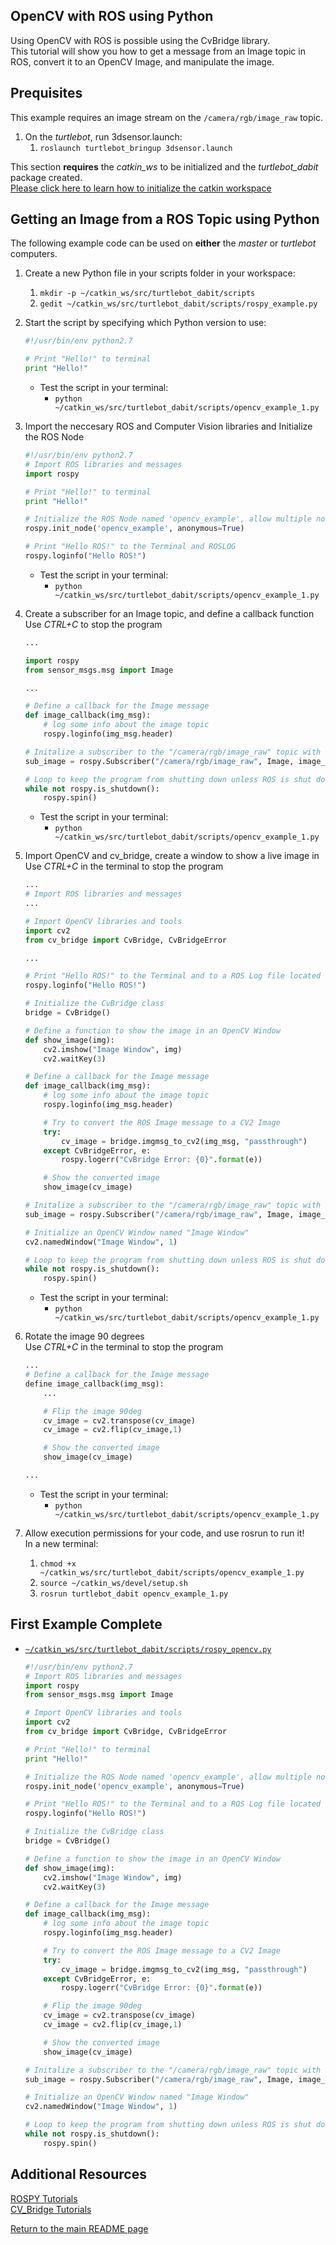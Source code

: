 ## OpenCV with ROS using Python
Using OpenCV with ROS is possible using the CvBridge library.  
This tutorial will show you how to get a message from an Image topic in ROS, convert it to an OpenCV Image, and manipulate the image.  

## Prequisites
This example requires an image stream on the `/camera/rgb/image_raw` topic.  
1. On the _turtlebot_, run 3dsensor.launch:
    1. `roslaunch turtlebot_bringup 3dsensor.launch`
    
This section **requires** the *catkin_ws* to be initialized and the *turtlebot_dabit* package created.  
[Please click here to learn how to initialize the catkin workspace](08-Catkin_Workspace.md)

## Getting an Image from a ROS Topic using Python
The following example code can be used on __either__ the _master_ or _turtlebot_ computers.  
1. Create a new Python file in your scripts folder in your workspace:
    1. `mkdir -p ~/catkin_ws/src/turtlebot_dabit/scripts`
    2. `gedit ~/catkin_ws/src/turtlebot_dabit/scripts/rospy_example.py`
2. Start the script by specifying which Python version to use:

    ```python
    #!/usr/bin/env python2.7

    # Print "Hello!" to terminal
    print "Hello!"
    ```

    * Test the script in your terminal:
        * `python ~/catkin_ws/src/turtlebot_dabit/scripts/opencv_example_1.py`
3. Import the neccesary ROS and Computer Vision libraries and Initialize the ROS Node

    ```python
    #!/usr/bin/env python2.7
    # Import ROS libraries and messages
    import rospy

    # Print "Hello!" to terminal
    print "Hello!"

    # Initialize the ROS Node named 'opencv_example', allow multiple nodes to be run with this name
    rospy.init_node('opencv_example', anonymous=True)

    # Print "Hello ROS!" to the Terminal and ROSLOG
    rospy.loginfo("Hello ROS!")
    ```

    * Test the script in your terminal:
        * `python ~/catkin_ws/src/turtlebot_dabit/scripts/opencv_example_1.py`
5. Create a subscriber for an Image topic, and define a callback function  
   Use _CTRL+C_ to stop the program

    ```python
    ...

    import rospy
    from sensor_msgs.msg import Image

    ...

    # Define a callback for the Image message
    def image_callback(img_msg):
        # log some info about the image topic
        rospy.loginfo(img_msg.header)

    # Initalize a subscriber to the "/camera/rgb/image_raw" topic with the function "image_callback" as a callback
    sub_image = rospy.Subscriber("/camera/rgb/image_raw", Image, image_callback)

    # Loop to keep the program from shutting down unless ROS is shut down, or CTRL+C is pressed
    while not rospy.is_shutdown():
        rospy.spin()
    ```

    * Test the script in your terminal:
        * `python ~/catkin_ws/src/turtlebot_dabit/scripts/opencv_example_1.py`
6. Import OpenCV and cv_bridge, create a window to show a live image in  
   Use _CTRL+C_ in the terminal to stop the program

    ```python
    ...
    # Import ROS libraries and messages
    ...

    # Import OpenCV libraries and tools
    import cv2
    from cv_bridge import CvBridge, CvBridgeError

    ...

    # Print "Hello ROS!" to the Terminal and to a ROS Log file located in ~/.ros/log/loghash/*.log
    rospy.loginfo("Hello ROS!")

    # Initialize the CvBridge class
    bridge = CvBridge()

    # Define a function to show the image in an OpenCV Window
    def show_image(img):
        cv2.imshow("Image Window", img)
        cv2.waitKey(3)

    # Define a callback for the Image message
    def image_callback(img_msg):
        # log some info about the image topic
        rospy.loginfo(img_msg.header)

        # Try to convert the ROS Image message to a CV2 Image
        try:
            cv_image = bridge.imgmsg_to_cv2(img_msg, "passthrough")
        except CvBridgeError, e:
            rospy.logerr("CvBridge Error: {0}".format(e))

        # Show the converted image
        show_image(cv_image)

    # Initalize a subscriber to the "/camera/rgb/image_raw" topic with the function "image_callback" as a callback
    sub_image = rospy.Subscriber("/camera/rgb/image_raw", Image, image_callback)

    # Initialize an OpenCV Window named "Image Window"
    cv2.namedWindow("Image Window", 1)

    # Loop to keep the program from shutting down unless ROS is shut down, or CTRL+C is pressed
    while not rospy.is_shutdown():
        rospy.spin()
    ```

    * Test the script in your terminal:
        * `python ~/catkin_ws/src/turtlebot_dabit/scripts/opencv_example_1.py`
7. Rotate the image 90 degrees  
   Use _CTRL+C_ in the terminal to stop the program

    ```python
    ...
    # Define a callback for the Image message
    define image_callback(img_msg):
        ...

        # Flip the image 90deg
        cv_image = cv2.transpose(cv_image)
        cv_image = cv2.flip(cv_image,1)

        # Show the converted image
        show_image(cv_image)

    ...
    ```

    * Test the script in your terminal:
        * `python ~/catkin_ws/src/turtlebot_dabit/scripts/opencv_example_1.py`
8. Allow execution permissions for your code, and use rosrun to run it!  
   In a new terminal:
    1. `chmod +x ~/catkin_ws/src/turtlebot_dabit/scripts/opencv_example_1.py`
    2. `source ~/catkin_ws/devel/setup.sh`
    3. `rosrun turtlebot_dabit opencv_example_1.py`

## First Example Complete
* [`~/catkin_ws/src/turtlebot_dabit/scripts/rospy_opencv.py`](/Setup/catkin_ws/src/turtlebot_dabit/scripts/rospy_opencv.py)

    ```python
    #!/usr/bin/env python2.7
    # Import ROS libraries and messages
    import rospy
    from sensor_msgs.msg import Image

    # Import OpenCV libraries and tools
    import cv2
    from cv_bridge import CvBridge, CvBridgeError

    # Print "Hello!" to terminal
    print "Hello!"

    # Initialize the ROS Node named 'opencv_example', allow multiple nodes to be run with this name
    rospy.init_node('opencv_example', anonymous=True)

    # Print "Hello ROS!" to the Terminal and to a ROS Log file located in ~/.ros/log/loghash/*.log
    rospy.loginfo("Hello ROS!")

    # Initialize the CvBridge class
    bridge = CvBridge()

    # Define a function to show the image in an OpenCV Window
    def show_image(img):
        cv2.imshow("Image Window", img)
        cv2.waitKey(3)

    # Define a callback for the Image message
    def image_callback(img_msg):
        # log some info about the image topic
        rospy.loginfo(img_msg.header)

        # Try to convert the ROS Image message to a CV2 Image
        try:
            cv_image = bridge.imgmsg_to_cv2(img_msg, "passthrough")
        except CvBridgeError, e:
            rospy.logerr("CvBridge Error: {0}".format(e))

        # Flip the image 90deg
        cv_image = cv2.transpose(cv_image)
        cv_image = cv2.flip(cv_image,1)

        # Show the converted image
        show_image(cv_image)

    # Initalize a subscriber to the "/camera/rgb/image_raw" topic with the function "image_callback" as a callback
    sub_image = rospy.Subscriber("/camera/rgb/image_raw", Image, image_callback)

    # Initialize an OpenCV Window named "Image Window"
    cv2.namedWindow("Image Window", 1)

    # Loop to keep the program from shutting down unless ROS is shut down, or CTRL+C is pressed
    while not rospy.is_shutdown():
        rospy.spin()
    ```

## Additional Resources
[ROSPY Tutorials](http://wiki.ros.org/rospy_tutorials/Tutorials)  
[CV_Bridge Tutorials](http://wiki.ros.org/cv_bridge/Tutorials)  


[Return to the main README page](/README.md)
